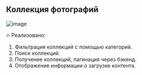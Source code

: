 ## Коллекция фотографий
![image](https://user-images.githubusercontent.com/12086860/184237707-4810b1d8-f20b-40cf-93ea-37d2051b87ba.png)

🔥 Реализовано:
1. Фильтрация коллекций с помощью категорий.
2. Поиск коллекций.
3. Получение коллекций, пагинация через бэкенд.
4. Отображение информации о загрузке контента.
